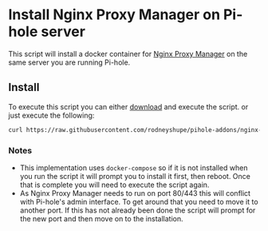 # Install Nginx Proxy Manager on Pi-hole server

This script will install a docker container for [Nginx Proxy Manager](https://nginxproxymanager.com/) on the same server you are running Pi-hole.

## Install

To execute this script you can either [download](https://raw.githubusercontent.com/rodneyshupe/pihole-addons/main/nginx-proxy-manager/setup.sh) and execute the script. or just execute the following:

```sh
curl https://raw.githubusercontent.com/rodneyshupe/pihole-addons/nginx-proxy-manager/main/install.sh | bash
```

### Notes

* This implementation uses `docker-compose` so if it is not installed when you run the script it will prompt you to install it first, then reboot.  Once that is complete you will need to execute the script again.
* As Nginx Proxy Manager needs to run on port 80/443 this will conflict with Pi-hole's admin interface.  To get around that you need to move it to another port.  If this has not already been done the script will prompt for the new port and then move on to the installation.

